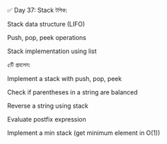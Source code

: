 ✅ Day 37: Stack
টপিক:

Stack data structure (LIFO)

Push, pop, peek operations

Stack implementation using list

৫টি প্রবলেম:

Implement a stack with push, pop, peek

Check if parentheses in a string are balanced

Reverse a string using stack

Evaluate postfix expression

Implement a min stack (get minimum element in O(1))
